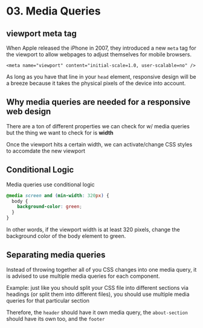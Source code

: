 # 03. Media Queries

## viewport meta tag

When Apple released the iPhone in 2007, they introduced a new `meta` tag for the viewport to allow webpages to adjust themselves for mobile browsers.

`<meta name="viewport" content="initial-scale=1.0, user-scalable=no" />`

As long as you have that line in your `head` element, responsive design will be a breeze because it takes the physical pixels of the device into account.

## Why media queries are needed for a responsive web design

There are a ton of different properties we can check for w/ media queries but the thing we want to check for is **width**

Once the viewport hits a certain width, we can activate/change CSS styles to accomdate the new viewport

## Conditional Logic

Media queries use conditional logic

```css
@media screen and (min-width: 320px) {
  body {
    background-color: green;
  }
}
```

In other words, if the viewport width is at least 320 pixels, change the background color of the body element to green.

## Separating media queries

Instead of throwing together all of you CSS changes into one media query, it is advised to use multiple media queries for each component.

Example: just like you should split your CSS file into different sections via headings (or split them into different files), you should use multiple media queries for that particular section

Therefore, the `header` should have it own media query, the `about-section` should have its own too, and the `footer`
